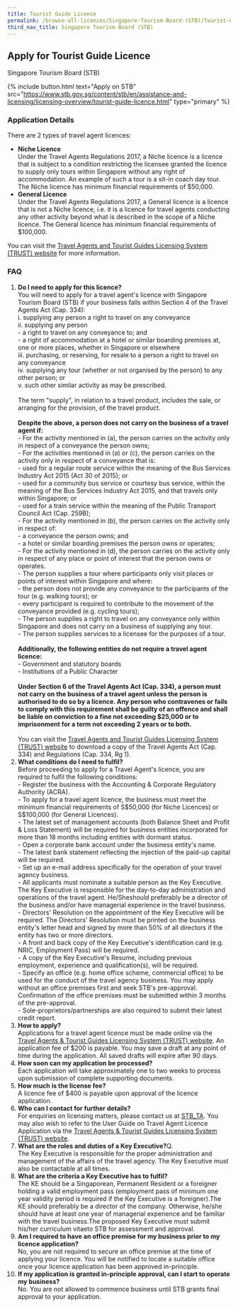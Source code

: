 ```yaml
---
title: Tourist Guide Licence
permalink: /browse-all-licences/Singapore-Tourism-Board-(STB)/Tourist-Guide-Licence
third_nav_title: Singapore Tourism Board (STB)
---
```


## Apply for Tourist Guide Licence

Singapore Tourism Board (STB)

{% include button.html text="Apply on STB" src="https://www.stb.gov.sg/content/stb/en/assistance-and-licensing/licensing-overview/tourist-guide-licence.html" type="primary" %}

<H3>Application Details</H3>

<p>There are 2 types of travel agent licences:</p> 
<ul> 
<li><strong>Niche Licence<br></strong>Under the Travel Agents Regulations 2017, a Niche licence is a licence that is subject to a condition restricting the licensee granted the licence to supply only tours within Singapore without any right of accommodation. An example of such a tour is a sit-in coach day tour. The Niche licence has minimum financial requirements of $50,000.</li> 
<li><strong>General Licence<br></strong>Under the Travel Agents Regulations 2017, a General licence is a licence that is not a Niche licence, i.e. it is a licence for travel agents conducting any other activity beyond what is described in the scope of a Niche licence. The General licence has minimum financial requirements of $100,000.</li> 
</ul> 
<p>You can visit the <a href="https://trust.stb.gov.sg/public/public/ta-application-preamble" target="_blank" rel="noopener">Travel Agents and Tourist Guides Licensing System (TRUST) website</a> for more information.</p> 
<h3>FAQ</h3> 
<ol> 
<li><strong>Do I need to apply for this licence?<br></strong>You will need to apply for a travel agent's licence with Singapore Tourism Board (STB) if your business falls within Section 4 of the Travel Agents Act (Cap. 334):<br>i. supplying any person a right to travel on any conveyance<br>ii. supplying any person<br>- a right to travel on any conveyance to; and<br>- a right of accommodation at a hotel or similar boarding premises at, one or more places, whether in Singapore or elsewhere<br>iii. purchasing, or reserving, for resale to a person a right to travel on any conveyance<br>iv. supplying any tour (whether or not organised by the person) to any other person; or<br>v. such other similar activity as may be prescribed.<br><br>The term "supply", in relation to a travel product, includes the sale, or arranging for the provision, of the travel product.<br><br><strong>Despite the above, a person does not carry on the business of a travel agent if:<br></strong>- For the activity mentioned in (a), the person carries on the activity only in respect of a conveyance the person owns;<br>- For the activities mentioned in (a) or (c), the person carries on the activity only in respect of a conveyance that is:<br>- used for a regular route service within the meaning of the Bus Services Industry Act 2015 (Act 30 of 2015); or<br>- used for a community bus service or courtesy bus service, within the meaning of the Bus Services Industry Act 2015, and that travels only within Singapore; or<br>- used for a train service within the meaning of the Public Transport Council Act (Cap. 259B);<br>- For the activity mentioned in (b), the person carries on the activity only in respect of:<br>- a conveyance the person owns; and<br>- a hotel or similar boarding premises the person owns or operates;<br>- For the activity mentioned in (d), the person carries on the activity only in respect of any place or point of interest that the person owns or operates.<br>- The person supplies a tour where participants only visit places or points of interest within Singapore and where:<br>- the person does not provide any conveyance to the participants of the tour (e.g. walking tours); or<br>- every participant is required to contribute to the movement of the conveyance provided (e.g. cycling tours);<br>- The person supplies a right to travel on any conveyance only within Singapore and does not carry on a business of supplying any tour.<br>- The person supplies services to a licensee for the purposes of a tour.<br><br><strong>Additionally, the following entities do not require a travel agent licence:<br></strong>- Government and statutory boards<br>- Institutions of a Public Character<br><br><strong>Under Section 6 of the Travel Agents Act (Cap. 334), a person must not carry on the business of a travel agent unless the person is authorised to do so by a licence. Any person who contravenes or fails to comply with this requirement shall be guilty of an offence and shall be liable on conviction to a fine not exceeding $25,000 or to imprisonment for a term not exceeding 2 years or to both.<br><br></strong>You can visit the <a href="https://trust.stb.gov.sg/site/content/tagaem/landing-page/legislation.html" target="_blank" rel="noopener">Travel Agents and Tourist Guides Licensing System (TRUST) website</a> to download a copy of the Travel Agents Act (Cap. 334) and Regulations (Cap. 334, Rg 1).</li> 
<li><strong>What conditions do I need to fulfil?<br></strong>Before proceeding to apply for a Travel Agent's licence, you are required to fulfil the following conditions:<br>- Register the business with the Accounting &amp; Corporate Regulatory Authority (ACRA).<br>- To apply for a travel agent licence, the business must meet the minimum financial requirements of S$50,000 (for Niche Licences) or S$100,000 (for General Licences).<br>- The latest set of management accounts (both Balance Sheet and Profit &amp; Loss Statement) will be required for business entities incorporated for more than 18 months including entities with dormant status.<br>- Open a corporate bank account under the business entity's name.<br>- The latest bank statement reflecting the injection of the paid-up capital will be required.<br>- Set up an e-mail address specifically for the operation of your travel agency business.<br>- All applicants must nominate a suitable person as the Key Executive. The Key Executive is responsible for the day-to-day administration and operations of the travel agent. He/Sheshould preferably be a director of the business and/or have managerial experience in the travel business.<br>- Directors' Resolution on the appointment of the Key Executive will be required. The Directors' Resolution must be printed on the business entity's letter head and signed by more than 50% of all directors if the entity has two or more directors.<br>- A front and back copy of the Key Executive's identification card (e.g. NRIC, Employment Pass) will be required.<br>- A copy of the Key Executive's Resume, including previous employment, experience and qualification(s), will be required.<br>- Specify an office (e.g. home office scheme, commercial office) to be used for the conduct of the travel agency business. You may apply without an office premises first and seek STB's pre-approval. Confirmation of the office premises must be submitted within 3 months of the pre-approval.<br>- Sole-proprietors/partnerships are also required to submit their latest credit report.</li> 
<li><strong>How to apply?<br></strong>Applications for a travel agent licence must be made online via the <a href="https://trust.stb.gov.sg/public/public/ta-application-preamble" target="_blank" rel="noopener">Travel Agents &amp; Tourist Guides Licensing System (TRUST) website</a>. An application fee of $200 is payable. You may save a draft at any point of time during the application. All saved drafts will expire after 90 days.</li> 
<li><strong>How soon can my application be processed?<br></strong>Each application will take approximately one to two weeks to process upon submission of complete supporting documents.</li> 
<li><strong>How much is the license fee?<br></strong>A licence fee of $400 is payable upon approval of the licence application.</li> 
<li><strong>Who can I contact for further details?<br></strong>For enquiries on licensing matters, please contact us at <a href="mailto:STB_TA@STB.GOV.SG">STB_TA</a>. You may also wish to refer to the User Guide on Travel Agent Licence Application via the <a href="https://www.stb.gov.sg/content/stb/en/assistance-and-licensing/licensing-overview/tourist-guide-licence.html.html" target="_self">Travel Agents &amp; Tourist Guides Licensing System (TRUST) website</a>.</li> 
<li><strong>What are the roles and duties of a Key Executive?</strong>Q.&nbsp;<br>The Key Executive is responsible for the proper administration and management of the affairs of the travel agency. The Key Executive must also be contactable at all times.</li> 
<li><strong>What are the criteria a Key Executive has to fulfil?</strong><br>The KE should be a Singaporean, Permanent Resident or a foreigner holding a valid employment pass (employment pass of minimum one year validity period is required if the Key Executive is a foreigner).The KE should preferably be a director of the company. Otherwise, he/she should have at least one year of managerial experience and be familiar with the travel business.The proposed Key Executive must submit his/her curriculum vitaeto STB for assessment and approval.</li> 
<li><strong>Am I required to have an office premise for my business prior to my licence application?</strong><br>No, you are not required to secure an office premise at the time of applying your licence. You will be notified to locate a suitable office once your licence application has been approved in-principle.</li> 
<li><strong>If my application is granted in-principle approval, can I start to operate my business?</strong><br>No. You are not allowed to commence business until STB grants final approval to your application.</li> 
</ol>